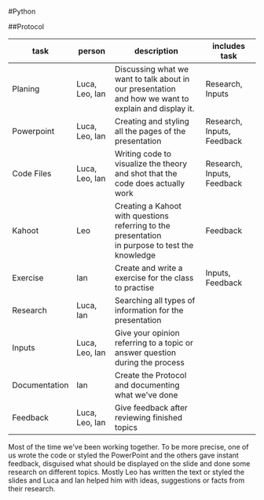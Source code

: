 #Python

##Protocol


| task              | person            | description                                                                                             | includes task              |
|-------------------|-------------------|---------------------------------------------------------------------------------------------------------|----------------------------|
| Planing           | Luca, Leo, Ian  | Discussing what we want to talk about in our presentation <br> and how we want to explain and display it. | Research, Inputs           |
| Powerpoint        | Luca, Leo, Ian  | Creating and styling all the pages of the presentation                                                    | Research, Inputs, Feedback |
| Code Files        | Luca, Leo, Ian  | Writing code to visualize the theory and shot that the code does actually work                            | Research, Inputs, Feedback |
| Kahoot            | Leo             | Creating a Kahoot with questions referring to the presentation <br>  in purpose to test the knowledge     | Feedback                   |
| Exercise          | Ian             | Create and write a exercise for the class to practise                                                     | Inputs, Feedback           |
| Research          | Luca, Ian       | Searching all types of information for the presentation                                                   |                            |
| Inputs            | Luca, Leo, Ian  | Give your opinion referring to a topic or answer question during the process                              |                            |
| Documentation     | Ian             | Create the Protocol and documenting what we've done                                                       |                            |
| Feedback          | Luca, Leo, Ian  | Give feedback after reviewing finished topics                                                             |                            |


Most of the time we've been working together. To be more precise, one of us wrote the code or styled the PowerPoint and 
the others gave instant feedback, disguised what should be displayed on the slide and done some research on different topics. 
Mostly Leo has written the text or styled the slides and Luca and Ian helped him with ideas, suggestions or facts from their research.
